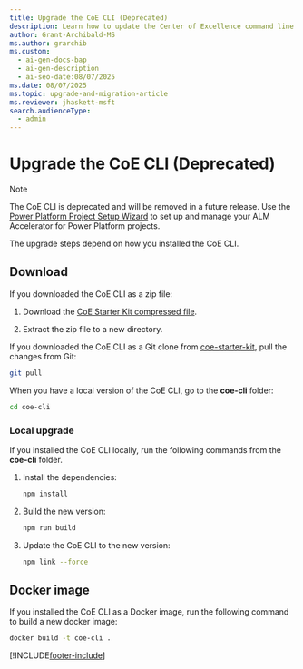 ```yaml
---
title: Upgrade the CoE CLI (Deprecated)
description: Learn how to update the Center of Excellence command line interface.
author: Grant-Archibald-MS
ms.author: grarchib
ms.custom:
  - ai-gen-docs-bap
  - ai-gen-description
  - ai-seo-date:08/07/2025
ms.date: 08/07/2025
ms.topic: upgrade-and-migration-article
ms.reviewer: jhaskett-msft
search.audienceType:
  - admin
---
```


# Upgrade the CoE CLI (Deprecated)

> [!NOTE]
> The CoE CLI is deprecated and will be removed in a future release. Use the [Power Platform Project Setup Wizard](../../alm-accelerator/setup-admin-tasks.md) to set up and manage your ALM Accelerator for Power Platform projects.

The upgrade steps depend on how you installed the CoE CLI.

## Download

If you downloaded the CoE CLI as a zip file:

1. Download the [CoE Starter Kit compressed file](https://aka.ms/CoEStarterKitCurrentMonthRelease).

1. Extract the zip file to a new directory.

If you downloaded the CoE CLI as a Git clone from [coe-starter-kit](https://github.com/microsoft/coe-starter-kit), pull the changes from Git:

```bash
git pull
```

When you have a local version of the CoE CLI, go to the **coe-cli** folder:

```bash
cd coe-cli
```

### Local upgrade

If you installed the CoE CLI locally, run the following commands from the **coe-cli** folder.

1. Install the dependencies:

   ```bash
   npm install
   ```

1. Build the new version:

   ```bash
   npm run build
   ```

1. Update the CoE CLI to the new version:

   ```bash
   npm link --force
   ```

## Docker image

If you installed the CoE CLI as a Docker image, run the following command to build a new docker image:

```bash
docker build -t coe-cli .
```

[!INCLUDE[footer-include](../../../includes/footer-banner.md)]
